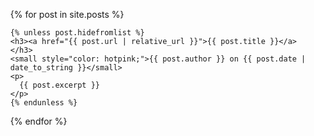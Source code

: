 
<ul>
  {% for post in site.posts %}

    {% unless post.hidefromlist %}
    <h3><a href="{{ post.url | relative_url }}">{{ post.title }}</a></h3>
    <small style="color: hotpink;">{{ post.author }} on {{ post.date | date_to_string }}</small>
    <p>
      {{ post.excerpt }}
    </p>
    {% endunless %}
  {% endfor %}
</ul>

